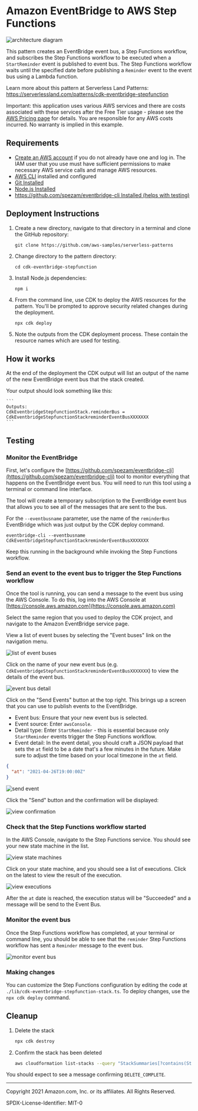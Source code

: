 # Amazon EventBridge to AWS Step Functions

![architecture diagram](architecture.png)

This pattern creates an EventBridge event bus, a Step Functions workflow, and subscribes the Step Functions workflow to be executed when a `StartReminder` event is published to event bus. The Step Functions workflow waits until the specified date before publishing a `Reminder` event to the event bus using a Lambda function.

Learn more about this pattern at Serverless Land Patterns: https://serverlessland.com/patterns/cdk-eventbridge-stepfunction

Important: this application uses various AWS services and there are costs associated with these services after the Free Tier usage - please see the [AWS Pricing page](https://aws.amazon.com/pricing/) for details. You are responsible for any AWS costs incurred. No warranty is implied in this example.

## Requirements

* [Create an AWS account](https://portal.aws.amazon.com/gp/aws/developer/registration/index.html) if you do not already have one and log in. The IAM user that you use must have sufficient permissions to make necessary AWS service calls and manage AWS resources.
* [AWS CLI](https://docs.aws.amazon.com/cli/latest/userguide/install-cliv2.html) installed and configured
* [Git Installed](https://git-scm.com/book/en/v2/Getting-Started-Installing-Git)
* [Node.js Installed](https://nodejs.org/en/download/)
* [https://github.com/spezam/eventbridge-cli Installed (helps with testing)](https://github.com/spezam/eventbridge-cli)

## Deployment Instructions

1. Create a new directory, navigate to that directory in a terminal and clone the GitHub repository:
    ``` 
    git clone https://github.com/aws-samples/serverless-patterns
    ```
1. Change directory to the pattern directory:
    ```
    cd cdk-eventbridge-stepfunction
    ```
1. Install Node.js dependencies:
    ```
    npm i
    ```
1. From the command line, use CDK to deploy the AWS resources for the pattern. You'll be prompted to approve security related changes during the deployment.
    ```
    npx cdk deploy
    ```
1. Note the outputs from the CDK deployment process. These contain the resource names which are used for testing.

## How it works

At the end of the deployment the CDK output will list an output of the name of the new EventBridge event bus that the stack created.

Your output should look something like this:

    ```
    Outputs:
    CdkEventbridgeStepfunctionStack.reminderBus = CdkEventbridgeStepfunctionStackreminderEventBusXXXXXXX
    ```

## Testing

### Monitor the EventBridge

First, let's configure the [https://github.com/spezam/eventbridge-cli](https://github.com/spezam/eventbridge-cli) tool to monitor everything that happens on the EventBridge event bus. You will need to run this tool using a terminal or command line interface.

The tool will create a temporary subscription to the EventBridge event bus that allows you to see all of the messages that are sent to the bus.

For the `--eventbusname` parameter, use the name of the `reminderBus` EventBridge which was just output by the CDK deploy command.

```
eventbridge-cli --eventbusname CdkEventbridgeStepfunctionStackreminderEventBusXXXXXXX
```

Keep this running in the background while invoking the Step Functions workflow.

### Send an event to the event bus to trigger the Step Functions workflow

Once the tool is running, you can send a message to the event bus using the AWS Console. To do this, log into the AWS Console at [https://console.aws.amazon.com](https://console.aws.amazon.com)

Select the same region that you used to deploy the CDK project, and navigate to the Amazon EventBridge service page.

View a list of event buses by selecting the "Event buses" link on the navigation menu.

![list of event buses](01_list_event_buses.png)

Click on the name of your new event bus (e.g. `CdkEventbridgeStepfunctionStackreminderEventBusXXXXXXX`) to view the details of the event bus.

![event bus detail](02_view_event_bus.png)

Click on the "Send Events" button at the top right. This brings up a screen that you can use to publish events to the EventBridge.

* Event bus: Ensure that your new event bus is selected.
* Event source: Enter `awsConsole`.
* Detail type: Enter `StartReminder` - this is essential because only `StartReminder` events trigger the Step Functions workflow.
* Event detail: In the event detail, you should craft a JSON payload that sets the `at` field to be a date that's a few minutes in the future. Make sure to adjust the time based on your local timezone in the `at` field.

```json
{
  "at": "2021-04-26T19:00:00Z"
}
```

![send event](03_send_event.png)

Click the "Send" button and the confirmation will be displayed:

![view confirmation](04_view_confirmation.png)

### Check that the Step Functions workflow started

In the AWS Console, navigate to the Step Functions service. You should see your new state machine in the list.

![view state machines](05_view_state_machines.png)

Click on your state machine, and you should see a list of executions. Click on the latest to view the result of the execution.

![view executions](06_view_execution.png)

After the `at` date is reached, the execution status will be "Succeeded" and a message will be send to the Event Bus.

### Monitor the event bus

Once the Step Functions workflow has completed, at your terminal or command line, you should be able to see that the `reminder` Step Functions workflow has sent a `Reminder` message to the event bus.

![monitor event bus](07_view_monitor_eventbridge.png)

### Making changes

You can customize the Step Functions configuration by editing the code at `./lib/cdk-eventbridge-stepfunction-stack.ts`. To deploy changes, use the `npx cdk deploy` command.

## Cleanup
 
1. Delete the stack
    ```bash
    npx cdk destroy
    ```

2. Confirm the stack has been deleted
    ```bash
    aws cloudformation list-stacks --query "StackSummaries[?contains(StackName,'CdkEventbridgeStepfunctionStack')].StackStatus"
    ```

You should expect to see a message confirming `DELETE_COMPLETE`.

----
Copyright 2021 Amazon.com, Inc. or its affiliates. All Rights Reserved.

SPDX-License-Identifier: MIT-0

